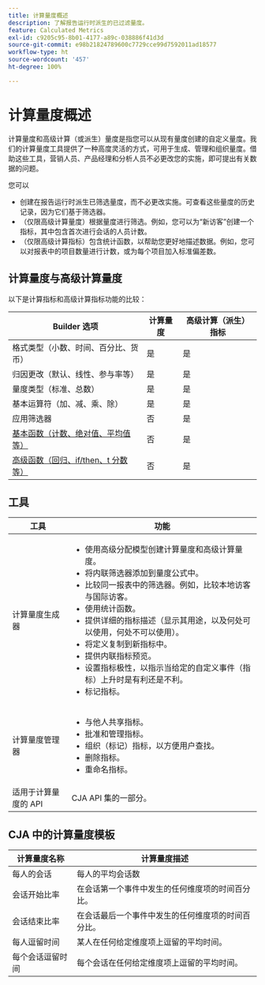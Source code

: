 ```yaml
---
title: 计算量度概述
description: 了解报告运行时派生的已过滤量度。
feature: Calculated Metrics
exl-id: c9205c95-8b01-4177-a89c-038886f41d3d
source-git-commit: e98b21824789600c7729cce99d7592011ad18577
workflow-type: ht
source-wordcount: '457'
ht-degree: 100%

---
```


# 计算量度概述

计算量度和高级计算（或派生）量度是指您可以从现有量度创建的自定义量度。我们的计算量度工具提供了一种高度灵活的方式，可用于生成、管理和组织量度。借助这些工具，营销人员、产品经理和分析人员不必更改您的实施，即可提出有关数据的问题。

您可以

* 创建在报告运行时派生已筛选量度，而不必更改实施。可查看这些量度的历史记录，因为它们基于筛选器。
* （仅限高级计算量度）根据量度进行筛选。例如，您可以为“新访客”创建一个指标，其中包含首次进行会话的人员计数。
* （仅限高级计算指标）包含统计函数，以帮助您更好地描述数据。例如，您可以对报表中的项目数量进行计数，或为每个项目加入标准偏差数。

## 计算量度与高级计算量度

以下是计算指标和高级计算指标功能的比较：

| Builder 选项 | 计算量度 | 高级计算（派生）指标 |
|---|---|---|
| 格式类型（小数、时间、百分比、货币） | 是 | 是 |
| 归因更改（默认、线性、参与率等） | 是 | 是 |
| 量度类型（标准、总数） | 是 | 是 |
| 基本运算符（加、减、乘、除） | 是 | 是 |
| 应用筛选器 | 否 | 是 |
| [基本函数（计数、绝对值、平均值等）](/help/components/calc-metrics/cm-functions.md) | 否 | 是 |
| [高级函数（回归、if/then、t 分数等）](/help/components/calc-metrics/cm-adv-functions.md) | 否 | 是 |

## 工具

| 工具 | 功能 |
|--- |--- |
| 计算量度生成器 | <ul><li>使用高级分配模型创建计算量度和高级计算量度。</li><li>将内联筛选器添加到量度公式中。</li><li>比较同一报表中的筛选器。例如，比较本地访客与国际访客。</li><li>使用统计函数。</li><li> 提供详细的指标描述（显示其用途，以及何处可以使用，何处不可以使用）。</li><li>将定义复制到新指标中。</li><li>提供内联指标预览。</li><li>设置指标极性，以指示当给定的自定义事件（指标）上升时是有利还是不利。</li><li>标记指标。</li></ul> |
| 计算量度管理器 | <ul><li>与他人共享指标。</li><li>批准和管理指标。</li><li>组织（标记）指标，以方便用户查找。</li><li>删除指标。</li><li>重命名指标。</li></ul> |
| 适用于计算量度的 API | CJA API 集的一部分。 |

## CJA 中的计算量度模板

| 计算量度名称 | 计算量度描述 |
| --- | --- |
| 每人的会话 | 每人的平均会话数 |
| 会话开始比率 | 在会话第一个事件中发生的任何维度项的时间百分比。 |
| 会话结束比率 | 在会话最后一个事件中发生的任何维度项的时间百分比。 |
| 每人逗留时间 | 某人在任何给定维度项上逗留的平均时间。 |
| 每个会话逗留时间 | 每个会话在任何给定维度项上逗留的平均时间。 |
